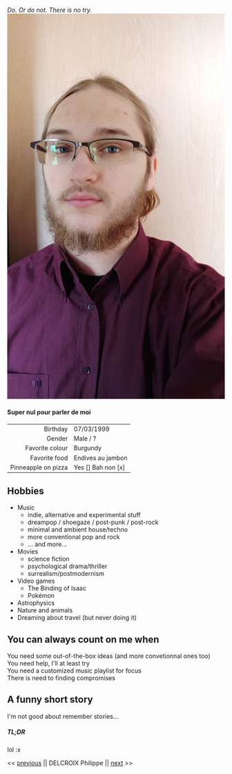 *Do. Or do not. There is no try.*
![Profil](photoPro.jpg)
#### Super nul pour parler de moi

|                     |                   |
|--------------------:|-------------------|
|            Birthday | 07/03/1999        |
|              Gender | Male / ?          |
|     Favorite colour | Burgundy          |
|       Favorite food | Endives au jambon |
| Pinneapple on pizza | Yes [] Bah non [x]|

## Hobbies
* Music
    * indie, alternative and experimental stuff
    * dreampop / shoegaze / post-punk / post-rock
    * minimal and ambient house/techno
    * more conventional pop and rock
    * ... and more...
* Movies
    * science fiction
    * psychological drama/thriller
    * surrealism/postmodernism
* Video games
    * The Binding of Isaac
    * Pokémon
* Astrophysics
* Nature and animals
* Dreaming about travel (but never doing it)

## You can always count on me when
You need some out-of-the-box ideas (and more convetionnal ones too)\
You need help, I'll at least try\
You need a customized music playlist for focus\
There is need to finding compromises

## A funny short story
I'm not good about remember stories...
##### TL;DR
lol :x

<< [previous](https://github.com/Kurner) || DELCROIX Philippe || [next](https://github.com/Pierrerobeyns) >>